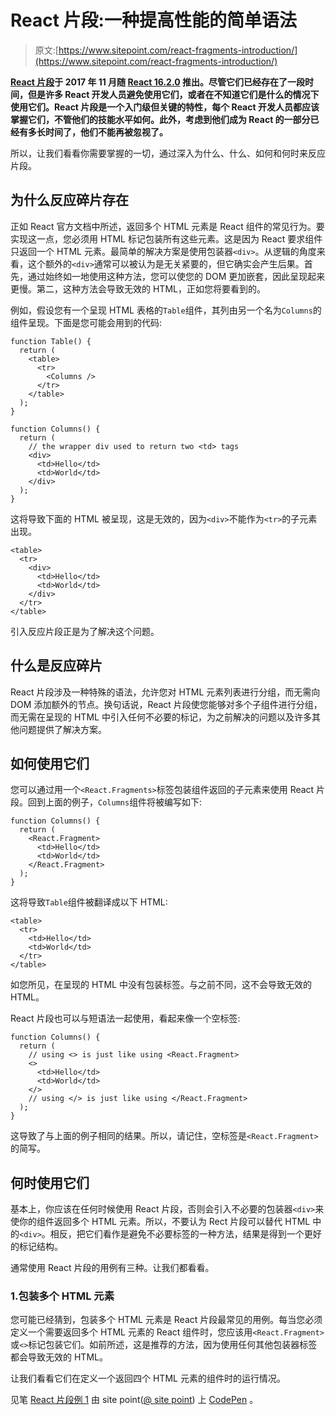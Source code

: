 # React 片段:一种提高性能的简单语法

> 原文:[https://www.sitepoint.com/react-fragments-introduction/](https://www.sitepoint.com/react-fragments-introduction/)

**[React 片段](https://reactjs.org/docs/fragments.html)于 2017 年 11 月随 [React 16.2.0](https://reactjs.org/blog/2017/11/28/react-v16.2.0-fragment-support.html) 推出。尽管它们已经存在了一段时间，但是许多 React 开发人员避免使用它们，或者在不知道它们是什么的情况下使用它们。React 片段是一个入门级但关键的特性，每个 React 开发人员都应该掌握它们，不管他们的技能水平如何。此外，考虑到他们成为 React 的一部分已经有多长时间了，他们不能再被忽视了。**

所以，让我们看看你需要掌握的一切，通过深入为什么、什么、如何和何时来反应片段。

## 为什么反应碎片存在

正如 React 官方文档中所述，返回多个 HTML 元素是 React 组件的常见行为。要实现这一点，您必须用 HTML 标记包装所有这些元素。这是因为 React 要求组件只返回一个 HTML 元素。最简单的解决方案是使用包装器`<div>`。从逻辑的角度来看，这个额外的`<div>`通常可以被认为是无关紧要的，但它确实会产生后果。首先，通过始终如一地使用这种方法，您可以使您的 DOM 更加嵌套，因此呈现起来更慢。第二，这种方法会导致无效的 HTML，正如您将要看到的。

例如，假设您有一个呈现 HTML 表格的`Table`组件，其列由另一个名为`Columns`的组件呈现。下面是您可能会用到的代码:

```
function Table() {
  return (
    <table>
      <tr>
        <Columns />
      </tr>
    </table>
  );
}

function Columns() {
  return (
    // the wrapper div used to return two <td> tags
    <div>
      <td>Hello</td>
      <td>World</td>
    </div>
  );
} 
```

这将导致下面的 HTML 被呈现，这是无效的，因为`<div>`不能作为`<tr>`的子元素出现。

```
<table>
  <tr>
    <div>
      <td>Hello</td>
      <td>World</td>
    </div>
  </tr>
</table> 
```

引入反应片段正是为了解决这个问题。

## 什么是反应碎片

React 片段涉及一种特殊的语法，允许您对 HTML 元素列表进行分组，而无需向 DOM 添加额外的节点。换句话说，React 片段使您能够对多个子组件进行分组，而无需在呈现的 HTML 中引入任何不必要的标记，为之前解决的问题以及许多其他问题提供了解决方案。

## 如何使用它们

您可以通过用一个`<React.Fragments>`标签包装组件返回的子元素来使用 React 片段。回到上面的例子，`Columns`组件将被编写如下:

```
function Columns() {
  return (
    <React.Fragment>
      <td>Hello</td>
      <td>World</td>
    </React.Fragment>
  );
} 
```

这将导致`Table`组件被翻译成以下 HTML:

```
<table>
  <tr>
    <td>Hello</td>
    <td>World</td>
  </tr>
</table> 
```

如您所见，在呈现的 HTML 中没有包装标签。与之前不同，这不会导致无效的 HTML。

React 片段也可以与短语法一起使用，看起来像一个空标签:

```
function Columns() {
  return (
    // using <> is just like using <React.Fragment>
    <>
      <td>Hello</td>
      <td>World</td>
    </>
    // using </> is just like using </React.Fragment>
  );
} 
```

这导致了与上面的例子相同的结果。所以，请记住，空标签是`<React.Fragment>`的简写。

## 何时使用它们

基本上，你应该在任何时候使用 React 片段，否则会引入不必要的包装器`<div>`来使你的组件返回多个 HTML 元素。所以，不要认为 Rect 片段可以替代 HTML 中的`<div>`。相反，把它们看作是避免不必要标签的一种方法，结果是得到一个更好的标记结构。

通常使用 React 片段的用例有三种。让我们都看看。

### 1.包装多个 HTML 元素

您可能已经猜到，包装多个 HTML 元素是 React 片段最常见的用例。每当您必须定义一个需要返回多个 HTML 元素的 React 组件时，您应该用`<React.Fragment>`或`<>`标记包装它们。如前所述，这是推荐的方法，因为使用任何其他包装器标签都会导致无效的 HTML。

让我们看看它们在定义一个返回四个 HTML 元素的组件时的运行情况。

见笔 [React 片段例 1](https://codepen.io/SitePoint/pen/VwbwQvJ) 由 site point([@ site point](https://codepen.io/SitePoint))
上 [CodePen](https://codepen.io) 。